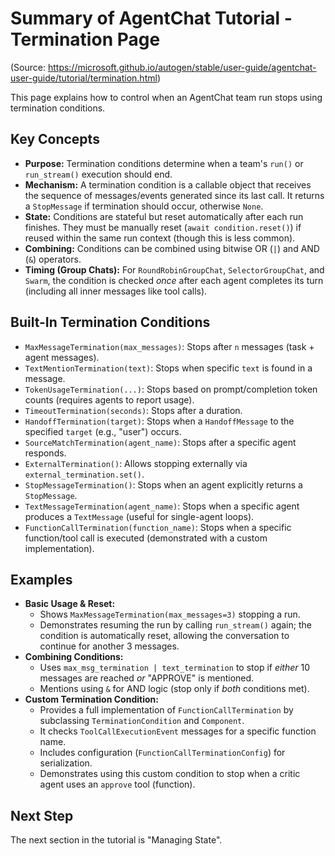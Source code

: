 # Summary of AgentChat Tutorial - Termination Page

(Source: https://microsoft.github.io/autogen/stable/user-guide/agentchat-user-guide/tutorial/termination.html)

This page explains how to control when an AgentChat team run stops using termination conditions.

## Key Concepts

-   **Purpose:** Termination conditions determine when a team's `run()` or `run_stream()` execution should end.
-   **Mechanism:** A termination condition is a callable object that receives the sequence of messages/events generated since its last call. It returns a `StopMessage` if termination should occur, otherwise `None`.
-   **State:** Conditions are stateful but reset automatically after each run finishes. They must be manually reset (`await condition.reset()`) if reused within the same run context (though this is less common).
-   **Combining:** Conditions can be combined using bitwise OR (`|`) and AND (`&`) operators.
-   **Timing (Group Chats):** For `RoundRobinGroupChat`, `SelectorGroupChat`, and `Swarm`, the condition is checked *once* after each agent completes its turn (including all inner messages like tool calls).

## Built-In Termination Conditions

-   `MaxMessageTermination(max_messages)`: Stops after `n` messages (task + agent messages).
-   `TextMentionTermination(text)`: Stops when specific `text` is found in a message.
-   `TokenUsageTermination(...)`: Stops based on prompt/completion token counts (requires agents to report usage).
-   `TimeoutTermination(seconds)`: Stops after a duration.
-   `HandoffTermination(target)`: Stops when a `HandoffMessage` to the specified `target` (e.g., "user") occurs.
-   `SourceMatchTermination(agent_name)`: Stops after a specific agent responds.
-   `ExternalTermination()`: Allows stopping externally via `external_termination.set()`.
-   `StopMessageTermination()`: Stops when an agent explicitly returns a `StopMessage`.
-   `TextMessageTermination(agent_name)`: Stops when a specific agent produces a `TextMessage` (useful for single-agent loops).
-   `FunctionCallTermination(function_name)`: Stops when a specific function/tool call is executed (demonstrated with a custom implementation).

## Examples

-   **Basic Usage & Reset:**
    -   Shows `MaxMessageTermination(max_messages=3)` stopping a run.
    -   Demonstrates resuming the run by calling `run_stream()` again; the condition is automatically reset, allowing the conversation to continue for another 3 messages.
-   **Combining Conditions:**
    -   Uses `max_msg_termination | text_termination` to stop if *either* 10 messages are reached *or* "APPROVE" is mentioned.
    -   Mentions using `&` for AND logic (stop only if *both* conditions met).
-   **Custom Termination Condition:**
    -   Provides a full implementation of `FunctionCallTermination` by subclassing `TerminationCondition` and `Component`.
    -   It checks `ToolCallExecutionEvent` messages for a specific function name.
    -   Includes configuration (`FunctionCallTerminationConfig`) for serialization.
    -   Demonstrates using this custom condition to stop when a critic agent uses an `approve` tool (function).

## Next Step

The next section in the tutorial is "Managing State".
